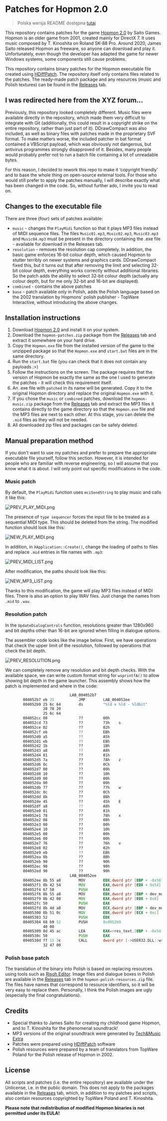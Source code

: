 #  Patches  for  Hopmon  2.0

> Polska wersja README dostępna [tutaj](https://github.com/Pieshka/hopmon-patched/blob/main/README.PL.md)

This repository contains patches for the game [Hopmon 2.0](http://saitogames.com/hopmon/index.htm) by Saito Games. Hopmon is an older game from 2001, created mainly for DirectX 7. It uses music composed by T. Kinoshita on Roland SK-88 Pro. Around 2020, James Saito released Hopmon as freeware, so anyone can download and play it. Unfortunately, even though the developer has adapted the game for newer Windows systems, some components still cause problems.

This repository contains binary patches for the Hopmon executable file created using [HDiffPatch](https://github.com/sisong/HDiffPatch). The repository itself only contains files related to the patches. The ready-made patch package and any resources (music and Polish textures) can be found in the [Releases](https://github.com/Pieshka/hopmon-patched/releases) tab.

##  I  was  redirected  here  from  the  XYZ  forum...
Previously,  this  repository  looked  completely  different.  Music  files  were  available  directly  in  the  repository,  which  made  them  very  difficult  to  integrate  with  Git  (additionally,  this  could  result  in  a  copyright  strike  on  the  entire  repository,  rather  than  just  part  of  it). DDrawCompact was also included, as well as binary files with patches made in the proprietary SVF format. To make matters worse, the included patcher in bat format contained a VBScript payload, which was obviously not dangerous, but antivirus programmes strongly disapproved of it. Besides, many people would probably prefer not to run a batch file containing a lot of unreadable bytes.

For this reason, I decided to rework this repo to make it ‘copyright friendly’ and to base the whole thing on open-source external tools. For those who would still prefer to apply the patches manually, I will describe exactly what has been changed in the code. So, without further ado, I invite you to read on.

## Changes to the executable file
There are three (four) sets of patches available:
* `music` - changes the `PlayMidi` function so that it plays MP3 files instead of MIDI sequence files. The files `Music01.mp3`, `Music02.mp3`, `Music03.mp3` and `Music04.mp3` must be present in the directory containing the .exe file - available for download in the Releases tab.
* `resolution` - removes the resolution cap completely. In  addition,  the  basic  game  enforces  16-bit  colour  depth,  which  caused  Hopmon  to  stutter  terribly  on  newer  systems  and  graphics  cards.  DDrawCompact  fixed  this,  but  it  turns  out  that  after  removing  the  limit  and  selecting  32-bit  colour  depth,  everything  works  correctly  without  additional  libraries. So the patch adds the ability to select 32-bit colour depth (actually any colour depth, but for me only 32-bit and 16-bit are displayed).
* `combined` - contains the above patches
* `base` - patch available only in Polish, adds the Polish language based on the 2002 translation by Hopmons' polish publisher - TopWare Interactive, without introducing the above changes.

##  Installation  instructions
1.  Download  [Hopmon  2.0](http://saitogames.com/hopmon/index.htm)  and  install  it  on  your  system.
2. Download the `hopmon-patches.zip` package from the [Releases](https://github.com/Pieshka/hopmon-patched/releases) tab and extract it somewhere on your hard drive.
3. Copy the `Hopmon.exe` file from the installed version of the game to the unzipped package so that the `Hopmon.exe` and `start.bat` files are in the same directory.
4. Run the `start.bat` file (you can check that it does not contain any payloads :>)
5. Follow the instructions on the screen. The package requires that the version of Hopmon be exactly the same as the one I used to generate the patches - it will check this requirement itself.
6. An .exe file with `patched` in its name will be generated. Copy it to the original Hopmon directory and replace the original `Hopmon.exe` with it.
7. If you chose the `music` or `combined` patches, download the `hopmon-music.zip` package from the [Releases](https://github.com/Pieshka/hopmon-patched/releases) tab and extract the MP3 files it contains directly to the game directory so that the `Hopmon.exe` file and the MP3 files are next to each other. At this stage, you can delete the `.mid` files as they will not be needed.
8. All downloaded zip files and packages can be safely deleted.

##  Manual  preparation  method
If  you  don't  want  to  use  my  patches  and  prefer  to  prepare  the  appropriate  executable  file  yourself,  follow  this  section.  However,  it  is  intended  for  people  who  are  familiar  with  reverse  engineering,  so  I  will  assume  that  you  know  what  it  is  about.  I  will  only  point  out  specific  modifications  in  the  code.

### Music patch
By default, the `PlayMidi` function uses `mciSendString` to play music and calls it like this:

![PREV_PLAY_MIDI.png](.github/PREV_PLAY_MIDI.png)

The presence of `type sequencer` forces the input file to be treated as a sequential MIDI type. This should be deleted from the string. The modified function should look like this:

![NEW_PLAY_MIDI.png](.github/NEW_PLAY_MIDI.png)

In addition, in `XApplication::Create()`, change the loading of paths to files and replace `.mid` entries in file names with `.mp3`:

![PREV_MIDI_LIST.png](.github/PREV_MIDI_LIST.png)

After modification, the paths should look like this:

![NEW_MP3_LIST.png](.github/NEW_MP3_LIST.png)

Thanks to this modification, the game will play MP3 files instead of MIDI files. There is also an option to play WAV files. Just change the names from `.mid` to `.wav`.

### Resolution patch
In the `UpdateDialogControls` function, resolutions greater than 1280x960 and bit depths other than 16-bit are ignored when filling in dialogue options.

The assembler code looks like the image below. First, we have operations that check the upper limit of the resolution, followed by operations that check the bit depth.

![PREV_RESOLUTION.png](.github/PREV_RESOLUTION.png)

We can completely remove any resolution and bit depth checks. With the available space, we can write custom format string for `wsprintfA()` to allow showing bit depth in the game launcher. This assembly shows how the patch is implemented and where in the code:
```asm
                             LAB_004052b7                                    XREF[2]:     004052ad(j), 004052b3(j)  
        004052b7 eb 35           JMP        LAB_004052ee
        004052b9 25 6c 64        ds         "%ld x %ld - %ldbit"
                 20 78 20 
                 25 6c 64 
        004052cc 00              ??         00h
        004052cd 73              ??         73h    s
        004052ce 02              ??         02h
        004052cf eb              ??         EBh
        004052d0 a5              ??         A5h
        004052d1 eb              ??         EBh
        004052d2 1b              ??         1Bh
        004052d3 a8              ??         A8h
        004052d4 81              ??         81h
        004052d5 7a              ??         7Ah    z
        004052d6 0c              ??         0Ch
        004052d7 00              ??         00h
        004052d8 10              ??         10h
        004052d9 00              ??         00h
        004052da 00              ??         00h
        004052db 77              ??         77h    w
        004052dc 0c              ??         0Ch
        004052dd 8b              ??         8Bh
        004052de 45              ??         45h    E
        004052df a8              ??         A8h
        004052e0 81              ??         81h
        004052e1 78              ??         78h    x
        004052e2 08              ??         08h
        004052e3 00              ??         00h
        004052e4 10              ??         10h
        004052e5 00              ??         00h
        004052e6 00              ??         00h
        004052e7 76              ??         76h    v
        004052e8 02              ??         02h
        004052e9 eb              ??         EBh
        004052ea 8b              ??         8Bh
        004052eb 90              ??         90h
        004052ec 90              ??         90h
        004052ed 90              ??         90h
                             LAB_004052ee                                    XREF[1]:     004052b7(j)  
        004052ee 8b 55 a8        MOV        EDX,dword ptr [EBP + -0x58]
        004052f1 8b 42 54        MOV        EAX,dword ptr [EDX + 0x54]
        004052f4 67 50           PUSH       EAX
        004052f6 8b 55 a8        MOV        EDX,dword ptr [EBP + dev_mode]
        004052f9 8b 42 08        MOV        EAX,dword ptr [EDX + 0x8]
        004052fc 50              PUSH       EAX
        004052fd 8b 4d a8        MOV        ECX,dword ptr [EBP + dev_mode]
        00405300 8b 51 0c        MOV        EDX,dword ptr [ECX + 0xc]
        00405303 52              PUSH       EDX
        00405304 68 b9 52        PUSH       0x4052b9
                 40 00
        00405309 8d 45 ac        LEA        EAX=>res_text,[EBP + -0x54]
        0040530c 50              PUSH       EAX
        0040530d ff 15 3c        CALL       dword ptr [->USER32.DLL::wsprintfA]              = 00084bf6
                 32 47 00
```

###  Polish base patch
The  translation  of  the  binary  into  Polish  is  based  on  replacing  resources  using  tools  such  as  [Risoh  Editor](https://github.com/katahiromz/RisohEditor).  Image  files  and  dialogue  boxes  in  Polish  are  available  in  the [Releases](https://github.com/Pieshka/hopmon-patched/releases) tab in the `hopmon-polish-resources.zip` file. The files have names that correspond to resource identifiers, so it will be very easy to replace them. Personally, I think the Polish images are ugly (especially the final congratulations).

## Credits
* Special thanks to James Saito for creating my childhood game Hopmon, and to T. Kinoshita for the phenomenal soundtrack!
*  MP3  versions  of  the  original  soundtrack  were  generated  by  [Tech&Music  Extra](https://www.youtube.com/watch?v=G_BOY0J7tlI)
*  Patches  were  prepared  using  [HDiffPatch](https://github.com/sisong/HDiffPatch)  software
* Polish resources were prepared by a team of translators from TopWare Poland for the Polish release of Hopmon in 2002.

## License
All scripts and patches (i.e. the entire repository) are available under the Unlicense, i.e. in the public domain.
This does not apply to the packages available in the [Releases](https://github.com/Pieshka/hopmon-patched/releases) tab, which, in addition to my patches and scripts, also contain resources copyrighted by TopWare Poland and T. Kinoshita.

**Please note that redistribution of modified Hopmon binaries is not permitted under its EULA!**

